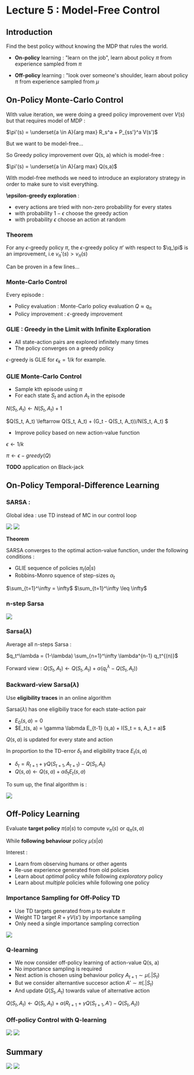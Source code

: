# Lecture 5 : Model-Free Control

## Introduction

Find the best policy without knowing the MDP that rules the world.


* **On-policy** learning : "learn on the job", learn about policy $\pi$ from experience sampled from $\pi$

* **Off-policy** learning : "look over someone's shoulder, learn about policy $\pi$ from experience sampled from $\mu$


## On-Policy Monte-Carlo Control

With value iteration, we were doing a greed policy improvement over $V(s)$ but that requires model of MDP :

$\pi'(s) = \underset{a \in A}{arg max} R_s^a + P_{ss'}^a V(s')$

But we want to be model-free...

So Greedy policy improvement over Q(s, a) which is model-free :

$\pi'(s) =  \underset{a \in A}{arg max} Q(s,a)$


With model-free methods we need to introduce an exploratory strategy in order to make sure to visit everything.

**\epsilon-greedy exploration** : 
* every actions are tried with non-zero probability for every states
* with probability $1-\epsilon$ choose the greedy action
* with probability $\epsilon$ choose an action at random


### Theorem

For any $\epsilon$-greedy policy $\pi$, the $\epsilon$-greedy policy $\pi'$ with respect to $\q_\pi$ is an improvement, i.e $v_\pi'(s) > v_\pi(s)$

Can be proven in a few lines...

### Monte-Carlo Control

Every episode : 
* Policy evaluation : Monte-Carlo policy evaluation $Q \approx q_\pi$
* Policy improvement : $\epsilon$-greedy improvement

### GLIE : Greedy in the Limit with Infinite Exploration
* All state-action pairs are explored infinitely many times
* The policy converges on a greedy policy

$\epsilon$-greedy is GLIE for $\epsilon_k = 1/k$ for example.


### GLIE Monte-Carlo Control

* Sample kth episode using $\pi$
* For each state $S_t$ and action $A_t$ in the episode

$N(S_t, A_t) \leftarrow N(S_t, A_t) + 1$

$Q(S_t, A_t) \leftarrow Q(S_t, A_t) + (G_t - Q(S_t, A_t))/N(S_t, A_t) $

* Improve policy based on new action-value function

$\epsilon \leftarrow 1/k$

$\pi \leftarrow \epsilon-greedy(Q)$


**TODO** application on Black-jack




## On-Policy Temporal-Difference Learning


### SARSA :

Global idea : use TD instead of MC in our control loop

<img src='./images/sarsa.png'>

<img src='./images/sarsa_algo.PNG'>

**Theorem** 

SARSA converges to the optimal action-value function, under the following conditions :
* GLIE sequence of policies $\pi_t(a|s)$
* Robbins-Monro squence of step-sizes $\alpha_t$

$\sum_{t=1}^\infty = \infty$
$\sum_{t=1}^\infty \leq \infty$


### n-step Sarsa

<img src='./images/n-step_sarsa.PNG'>

### Sarsa($\lambda$)

Average all n-steps Sarsa :

$q_t^\lambda = (1-\lambda) \sum_{n=1}^\infty \lambda^{n-1} q_t^{(n)}$

Forward view : $Q(S_t, A_t) \leftarrow Q(S_t, A_t) + \alpha (q_t^\lambda - Q(S_t, A_t))$

### Backward-view Sarsa($\lambda$)

Use **eligibility traces** in an online algorithm

Sarsa($\lambda$) has one eligibiliy trace for each state-action pair
* $E_0(s,a) = 0$
* $E_t(s, a) = \gamma \labmda E_{t-1} (s,a) + I(S_t = s, A_t = a)$

$Q(s, a)$ is updated for every state and action

In proportion to the TD-error $\delta_t$ and eligibility trace $E_t(s,a)$
* $\delta_t = R_{t+1} + \gamma Q(S_{t+1}, A_{t+1}) - Q(S_t, A_t)$
* $Q(s, a) \leftarrow Q(s, a) + \alpha \delta_t E_t(s,a)$

To sum up, the final algorithm is : 

<img src='./images/backward-sarsa_lambda.PNG'>

## Off-Policy Learning

Evaluate **target policy** $\pi(a|s)$ to compute $v_\pi(s)$ or $q_\pi(s,a)$

While **following behaviour** policy $\mu(s|a)$

Interest : 
* Learn  from observing humans or other agents
* Re-use experience generated from old policies
* Learn about *optimal* policy while following *exploratory* policy
* Learn about *multiple* policies while following one policy

### Importance Sampling for Off-Policy TD

* Use TD targets generated from $\mu$ to evalute $\pi$
* Weight TD target $R + \gamma V(s')$ by importance sampling
* Only need a single importance sampling correction

<img src='images/formule_importance.PNG'>

### Q-learning

* We now consider off-policy learning of action-value Q(s, a)
* No importance sampling is required
* Next action is chosen using behaviour policy $A_{t+1} \sim \mu( . | S_t)$
* But we consider alternantive succesor action $A' \sim \pi(. | S_t)$
* And update $Q(S_t, A_t)$ towards value of alternative action

$Q(S_t, A_t) \leftarrow Q(S_t, A_t) + \alpha (R_{t+1} + \gamma Q(S_{t+1} , A') - Q(S_t, A_t))$

### Off-policy Control with Q-learning 

<img src='image/q-learning.PNG'>

<img src='images/q_learning_algo.PNG'>


## Summary


<img src='./images/summary.PNG'>

<img src='./images/summary_2.PNG'>